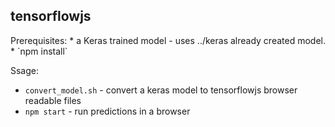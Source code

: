 <h2>tensorflowjs</h2>
Prerequisites:
* a Keras trained model - uses ../keras already created model.
* `npm install`

Ssage:
* `convert_model.sh` - convert a keras model to tensorflowjs browser readable files
* `npm start` - run predictions in a browser
